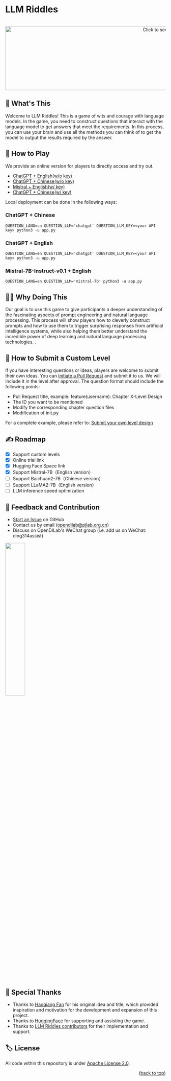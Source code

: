 # LLM Riddles

<div align="center">
	<br>
	<a href="https://github.com/opendilab/LLMRiddles/blob/main/llmriddles/assets/banner.svg">
		<img src="https://github.com/opendilab/LLMRiddles/blob/main/llmriddles/assets/banner.svg" width="1000" height="200" alt="Click to see the source">
	</a>
	<br>
</div>

## :thinking: What's This
Welcome to LLM Riddles! This is a game of wits and courage with language models. In the game, you need to construct questions that interact with the language model to get answers that meet the requirements. In this process, you can use your brain and use all the methods you can think of to get the model to output the results required by the answer.

## :space_invader: How to Play
We provide an online version for players to directly access and try out. 
- [ChatGPT + English(w/o key)](https://huggingface.co/spaces/OpenDILabCommunity/LLMRiddlesChatGPTEN)
- [ChatGPT + Chinese(w/o key)](https://huggingface.co/spaces/OpenDILabCommunity/LLMRiddlesChatGPTCN)
- [Mistral + English(w/ key)](https://4521e4d138d3779498.gradio.live)
- [ChatGPT + Chinese(w/ key)](http://llmriddles.opendilab.net/)

Local deployment can be done in the following ways:
### ChatGPT + Chinese
```shell
QUESTION_LANG=cn QUESTION_LLM='chatgpt' QUESTION_LLM_KEY=<your API key> python3 -u app.py
```
### ChatGPT + English
```shell
QUESTION_LANG=en QUESTION_LLM='chatgpt' QUESTION_LLM_KEY=<your API key> python3 -u app.py
```
### Mistral-7B-Instruct-v0.1 + English
```shell
QUESTION_LANG=en QUESTION_LLM='mistral-7b' python3 -u app.py
```
## :technologist: Why Doing This

Our goal is to use this game to give participants a deeper understanding of the fascinating aspects of prompt engineering and natural language processing. This process will show players how to cleverly construct prompts and how to use them to trigger surprising responses from artificial intelligence systems, while also helping them better understand the incredible power of deep learning and natural language processing technologies. .

## :raising_hand: How to Submit a Custom Level
If you have interesting questions or ideas, players are welcome to submit their own ideas. You can [Initiate a Pull Request](https://github.com/opendilab/LLMRiddles/compare) and submit it to us. We will include it in the level after approval.
The question format should include the following points:
- Pull Request title, example: feature(username): Chapter X-Level Design
- The ID you want to be mentioned
- Modify the corresponding chapter question files
- Modification of init.py

For a complete example, please refer to: [Submit your own level design](https://github.com/opendilab/LLMRiddles/pull/6)

## :writing_hand: Roadmap

- [x] Support custom levels
- [x] Online trial link
- [x] Hugging Face Space link
- [x] Support Mistral-7B（English version）
- [ ] Support Baichuan2-7B（Chinese version）
- [ ] Support LLaMA2-7B（English version）
- [ ] LLM inference speed optimization

## :speech_balloon: Feedback and Contribution
- [Start an Issue](https://github.com/opendilab/CodeMorpheus/issues/new/choose) on GitHub
- Contact us by email (opendilab@pjlab.org.cn)
- Discuss on OpenDILab's WeChat group (i.e. add us on WeChat: ding314assist)
<img src=https://github.com/opendilab/LLMRiddles/blob/main/llmriddles/assets/wechat.jpeg width=35% />

## :star2: Special Thanks
- Thanks to [Haoqiang Fan](https://www.zhihu.com/people/haoqiang-fan) for his original idea and title, which provided inspiration and motivation for the development and expansion of this project.
- Thanks to [HuggingFace](https://huggingface.co) for supporting and assisting the game.
- Thanks to [LLM Riddles contributors](https://github.com/opendilab/LLMRiddles/graphs/contributors) for their implementation and support.

## :label: License
All code within this repository is under [Apache License 2.0](https://www.apache.org/licenses/LICENSE-2.0).

<p align="right">(<a href="#top">back to top</a>)</p>
